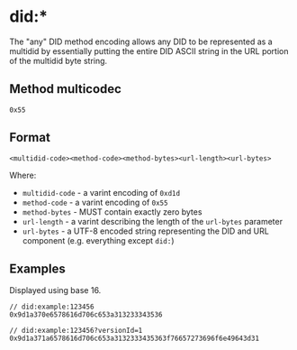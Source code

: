 # did:*

The "any" DID method encoding allows any DID to be represented as a multidid by essentially putting the entire DID ASCII string in the URL portion of the multidid byte string.

## Method multicodec

`0x55`

## Format

```
<multidid-code><method-code><method-bytes><url-length><url-bytes>
```

Where:

* `multidid-code` - a varint encoding of `0xd1d`
* `method-code` - a varint encoding of `0x55`
* `method-bytes` - MUST contain exactly zero bytes
* `url-length` - a varint describing the length of the `url-bytes` parameter
* `url-bytes` - a UTF-8 encoded string representing the DID and URL component (e.g. everything except `did:`)

## Examples

Displayed using base 16.

```
// did:example:123456
0x9d1a370e6578616d706c653a313233343536

// did:example:123456?versionId=1
0x9d1a371a6578616d706c653a3132333435363f76657273696f6e49643d31
```
